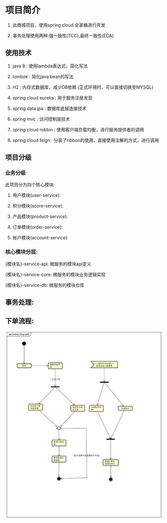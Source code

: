 # 项目简介

1. 此商城项目，使用spring cloud 全家桶进行开发

2. 事务处理使用两种:强一致性(TCC),最终一致性(EDA)


## 使用技术

1. java 8 : 使用lambda表达式，简化写法

1. lombok : 简化java bean的写法

1. H2 : 内存式数据库，减少DB依赖 (正式环境时，可以直接切换至MYSQL)

1. spring cloud eureka : 用于服务注册发现

1. spring data jpa : 数据库底层连接技术

1. spring mvc : 访问控制层技术

1. spring cloud robbin : 使用客户端负载均衡，进行服务提供者的调用

1. spring cloud feign : 分装了ribbon的使用，直接使用注解的方式，进行调用


## 项目分级

### 业务分级

此项目分为四个核心模块:

1. 用户模块(user-service):

1. 积分模块(score-service):

1. 产品模块(product-service):

1. 订单模块(order-service):

1. 账户模块(account-service):


### 核心模块分层:

{模块名}-service-api: 微服务的模块api定义

{模块名}-service-core: 微服务的模块业务逻辑实现

{模块名}-service-db: 微服务的模块仓库


## 事务处理:

## 下单流程:

![](./docs/create_order.png)



